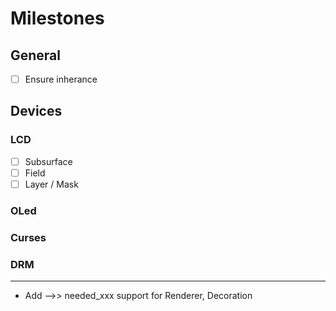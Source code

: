 # Milestones

## General
- [ ] Ensure inherance

## Devices
### LCD

- [ ] Subsurface
- [ ] Field
- [ ] Layer / Mask

### OLed

### Curses

### DRM

---

- Add -->> needed_xxx support for Renderer, Decoration

